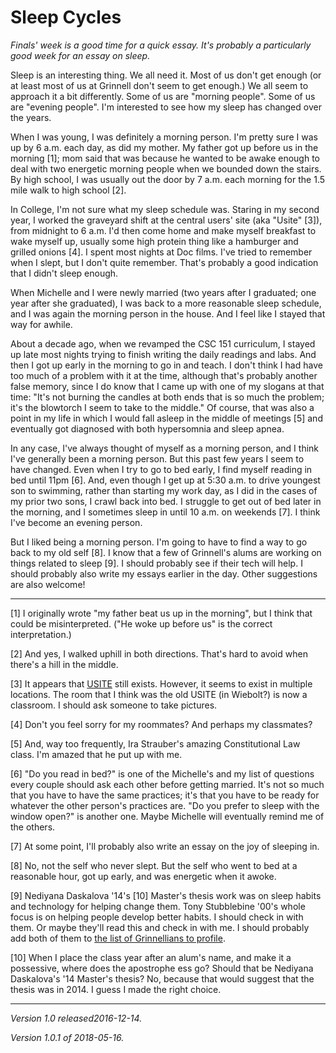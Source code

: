 Sleep Cycles
============

*Finals' week is a good time for a quick essay.  It's probably a particularly
good week for an essay on sleep.*

Sleep is an interesting thing.  We all need it.  Most of us don't get
enough (or at least most of us at Grinnell don't seem to get enough.)
We all seem to approach it a bit differently.  Some of us are "morning
people".  Some of us are "evening people".  I'm interested to see how
my sleep has changed over the years.

When I was young, I was definitely a morning person.  I'm pretty sure I
was up by 6 a.m. each day, as did my mother.  My father got up before us
in the morning [1]; mom said that was because he wanted to be awake
enough to deal with two energetic morning people when we bounded down
the stairs.  By high school, I was usually out the door by 7 a.m. each
morning for the 1.5 mile walk to high school [2].

In College, I'm not sure what my sleep schedule was.  Staring in my
second year, I worked the graveyard shift at the central users' site
(aka "Usite" [3]), from midnight to 6 a.m.  I'd then come home and make
myself breakfast to wake myself up, usually some high protein thing
like a hamburger and grilled onions [4].  I spent most nights at Doc
films.  I've tried to remember when I slept, but I don't quite remember.
That's probably a good indication that I didn't sleep enough.

When Michelle and I were newly married (two years after I graduated; one
year after she graduated), I was back to a more reasonable sleep schedule,
and I was again the morning person in the house.  And I feel like I stayed
that way for awhile.

About a decade ago, when we revamped the CSC 151 curriculum, I stayed up
late most nights trying to finish writing the daily readings and labs.
And then I got up early in the morning to go in and teach.  I don't think
I had have too much of a problem with it at the time, although that's
probably another false memory, since I do know that I came up with one of
my slogans at that time: "It's not burning the candles at both ends that
is so much the problem; it's the blowtorch I seem to take to the middle."
Of course, that was also a point in my life in which I would fall asleep
in the middle of meetings [5] and eventually got diagnosed with both
hypersomnia and sleep apnea.

In any case, I've always thought of myself as a morning person, and I think
I've generally been a morning person.  But this past few years I seem to
have changed.  Even when I try to go to bed early, I find myself reading
in bed until 11pm [6].  And, even though I get up at 5:30 a.m. to drive
youngest son to swimming, rather than starting my work day, as I did in
the cases of my prior two sons, I crawl back into bed.  I struggle to get
out of bed later in the morning, and I sometimes sleep in until 10 a.m.
on weekends [7].  I think I've become an evening person.  

But I liked being a morning person.  I'm going to have to find a way to
go back to my old self [8].  I know that a few of Grinnell's alums are
working on things related to sleep [9].  I should probably see if their
tech will help.  I should probably also write my essays earlier in the
day.  Other suggestions are also welcome!

---

[1] I originally wrote "my father beat us up in the morning", but I think
that could be misinterpreted.  ("He woke up before us" is the correct
interpretation.)

[2] And yes, I walked uphill in both directions.  That's hard to avoid
when there's a hill in the middle.

[3] It appears that [USITE](https://itservices.uchicago.edu/usite)
still exists.  However, it seems to exist in multiple locations.
The room that I think was the old USITE (in Wiebolt?) is now a
classroom.  I should ask someone to take pictures.

[4] Don't you feel sorry for my roommates?  And perhaps my classmates?

[5] And, way too frequently, Ira Strauber's amazing Constitutional Law
class.  I'm amazed that he put up with me.  

[6] "Do you read in bed?" is one of the Michelle's and my list of
questions every couple should ask each other before getting married.
It's not so much that you have to have the same practices; it's that
you have to be ready for whatever the other person's practices are.
"Do you prefer to sleep with the window open?" is another one.  Maybe
Michelle will eventually remind me of the others.

[7] At some point, I'll probably also write an essay on the joy of 
sleeping in.

[8] No, not the self who never slept.  But the self who went to bed at
a reasonable hour, got up early, and was energetic when it awoke.

[9] Nediyana Daskalova '14's [10] Master's thesis work was on sleep habits 
and technology for helping change them.  Tony Stubblebine '00's whole
focus is on helping people develop better habits.  I should check in with
them.  Or maybe they'll read this and check in with me.  I should probably
add both of them to [the list of Grinnellians to profile](index-grinnellians.html).

[10] When I place the class year after an alum's name, and make it a
possessive, where does the apostrophe ess go?  Should that be
Nediyana Daskalova's '14 Master's thesis?  No, because that would
suggest that the thesis was in 2014.  I guess I made the right choice.

---

*Version 1.0 released2016-12-14.*

*Version 1.0.1 of 2018-05-16.*

